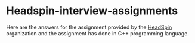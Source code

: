 # Headspin-interview-assignments
Here are the answers for the assignment provided by the [HeadSpin](https://www.headspin.io) organization and the assignment has done in C++ programming language.
